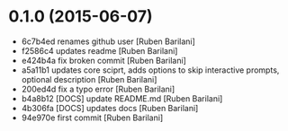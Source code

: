 # 0.1.0 (2015-06-07)

- 6c7b4ed renames github user [Ruben Barilani]
- f2586c4 updates readme [Ruben Barilani]
- e424b4a fix broken commit [Ruben Barilani]
- a5a11b1 updates core sciprt, adds options to skip interactive prompts, optional description [Ruben Barilani]
- 200ed4d fix a typo error [Ruben Barilani]
- b4a8b12 [DOCS] update README.md [Ruben Barilani]
- 4b306fa [DOCS] updates docs [Ruben Barilani]
- 94e970e first commit [Ruben Barilani]



